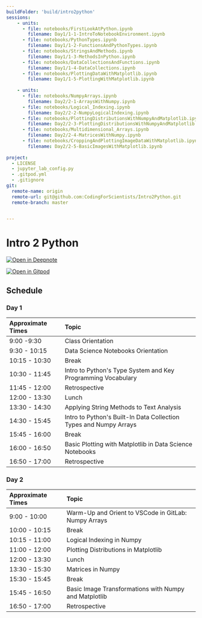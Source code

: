 ```yaml
---
buildFolder: 'build/intro2python'
sessions:
    - units:
      - file: notebooks/FirstLookAtPython.ipynb
        filename: Day1/1-1-IntroToNotebookEnvironment.ipynb
      - file: notebooks/PythonTypes.ipynb
        filename: Day1/1-2-FunctionsAndPythonTypes.ipynb
      - file: notebooks/StringsAndMethods.ipynb
        filename: Day1/1-3-MethodsInPython.ipynb        
      - file: notebooks/DataCollectionsAndFunctions.ipynb
        filename: Day1/1-4-DataCollections.ipynb
      - file: notebooks/PlottingDataWithMatplotlib.ipynb
        filename: Day1/1-5-PlottingWithMatplotlib.ipynb
        
    - units:
      - file: notebooks/NumpyArrays.ipynb
        filename: Day2/2-1-ArraysWithNumpy.ipynb
      - file: notebooks/Logical_Indexing.ipynb
        filename: Day2/2-2-NumpyLogicalIndexing.ipynb
      - file: notebooks/PlottingDistributionsWithNumpyAndMatplotlib.ipynb
        filename: Day2/2-3-PlottingDistributionsWithNumpyAndMatplotlib.ipynb
      - file: notebooks/Multidimensional_Arrays.ipynb
        filename: Day2/2-4-MatricesWithNumpy.ipynb
      - file: notebooks/CroppingAndPlottingImageDataWithMatplotlib.ipynb
        filename: Day2/2-5-BasicImagesWithMatplotlib.ipynb
      
project:
  - LICENSE
  - jupyter_lab_config.py
  - .gitpod.yml
  - .gitignore
git:
  remote-name: origin
  remote-url: git@github.com:CodingForScientists/Intro2Python.git
  remote-branch: master
  

---
```



# Intro 2 Python

[![Open in Deepnote](https://deepnote.com/buttons/launch-in-deepnote-small.svg)](https://www.deepnote.com/launch?template=data-science&url=https://github.com/CodingForScientists/Intro2Python)

[![Open in Gitpod](https://gitpod.io/button/open-in-gitpod.svg)](https://gitpod.io/#https://github.com/CodingForScientists/Intro2Python)

## Schedule

### Day 1

| Approximate Times | Topic |
| :--  | :--   |
| 9:00 -9:30 | Class Orientation |
| 9:30 - 10:15 | Data Science Notebooks Orientation |
| 10:15 - 10:30 | Break |
| 10:30 - 11:45 | Intro to Python's Type System and Key Programming Vocabulary |
| 11:45 - 12:00 | Retrospective |
| 12:00 - 13:30 | Lunch |
| 13:30 - 14:30 | Applying String Methods to Text Analysis |
| 14:30 - 15:45 | Intro to Python's Built-In Data Collection Types and Numpy Arrays |
| 15:45 - 16:00 | Break |
| 16:00 - 16:50 | Basic Plotting with Matplotlib in Data Science Notebooks |
| 16:50 - 17:00 | Retrospective |


### Day 2

| Approximate Times | Topic |
| :--           | :--   |
| 9:00 - 10:00    | Warm-Up and Orient to VSCode in GitLab: Numpy Arrays |
| 10:00 - 10:15 | Break |
| 10:15 - 11:00 | Logical Indexing in Numpy |
| 11:00 - 12:00 | Plotting Distributions in Matplotlib |
| 12:00 - 13:30 | Lunch |
| 13:30 - 15:30 | Matrices in Numpy |
| 15:30 - 15:45 | Break |
| 15:45 - 16:50 | Basic Image Transformations with Numpy and Matplotlib |
| 16:50 - 17:00 | Retrospective |

